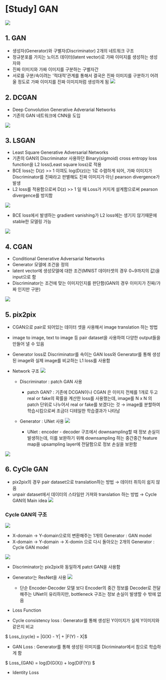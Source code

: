 # [Study] GAN

![](https://user-images.githubusercontent.com/37301677/94356821-94392200-00cd-11eb-8f57-5a2c2b18a2a1.png)

## 1. GAN
- 생성자(Generator)와 구별자(Discriminator) 2개의 네트워크 구조
- 정규분포를 가지는 노이즈 데이터(latent vector)로 가짜 이미지를 생성하는 생성자와
- 진짜 이미지와 가짜 이미지를 구분하는 구별자간
- 서로를 구분/속이려는 '적대적'관계를 통해서 결국은 진짜 이미지를 구분하기 어려울 정도로 가짜 이미지를 진짜 이미지처럼 생성하게 됨
![](https://user-images.githubusercontent.com/37301677/84800957-85a48e80-b039-11ea-903e-8db78dd9ddcf.png)


## 2. DCGAN
- Deep Convolution Generative Adverarial Networks
- 기존의 GAN 네트워크에 CNN을 도입

![](https://user-images.githubusercontent.com/37301677/84800962-876e5200-b039-11ea-9aaa-e59397c5fe4a.png)

## 3. LSGAN
- Least Square Generative Adversarial Networks
- 기존의 GAN의 Discriminator 사용하던 Binary(sigmoid) cross entropy loss function을 L2 loss(Least square loss)로 적용
- BCE loss는 D(z) >> 1 이여도 log(D(z))는 1로 수렴하게 되어, 가짜 이미지가 Discriminator를 진짜라고 판별해도 진짜 이미지가 아닌 pearson divergence가 발생
- L2 loss를 적용함으로써 D(z) >> 1 일 때 Loss가 커지게 설계함으로써 pearson divergence를 방지함


![](https://user-images.githubusercontent.com/37301677/84801100-b5539680-b039-11ea-9f42-ffdcf4090603.png)


- BCE loss에서 발생하는 gradient vanishing가 L2 loss에는 생기지 않기때문에 stable한 모델링 가능

![](https://user-images.githubusercontent.com/37301677/84801102-b5ec2d00-b039-11ea-9b4c-309dc37adff5.png)

## 4. CGAN
- Conditional Generative Adversarial Networks
- Generator 모델에 조건을 정의
- latent vector에 생성모델에 대한 조건(MNIST 데이터셋의 경우 0~9까지의 값)을 input으로 함
- Discriminator는 조건에 맞는 이미지인지를 판단함(GAN의 경우 이미지가 진짜/가짜 인지만 구분)

![](https://camo.githubusercontent.com/c28a6315c9c2f6bcad02c9e0e99f8ae6ff9403ef/68747470733a2f2f626c6f672e6b616b616f63646e2e6e65742f646e2f434d5950652f627471786a3047344e68342f727a57524653307a7735344c68314d79685a3437414b2f696d672e706e67)

## 5. pix2pix
- CGAN으로 pair로 되어있는 데이터 셋을 사용해서 image translation 하는 방법
- image to image, text to image 등 pair dataset을 사용하여 다양한 output들을 만들어 낼 수 있음
- Generator loss로 Discriminator를 속이는 GAN loss와 Generator를 통해 생성된 image와 실제 image를 비교하는 L1 loss를 사용함

- Network 구조
![](https://taeoh-kim.github.io/img/code2.PNG)
  - Discriminator : patch GAN 사용
    - patch GAN? : 기존에 DCGAN이나 CGAN 은 이미지 전체를 1개로 두고 real or fake의 확률을 계산한 loss를 사용했는데, image를 N x N 의 patch 단위로 나누어서 real or fake를 보겠다는 것 → image를 분할하여 학습시킴으로써 조금더 디테일한 학습결과가 나타남

  - Generator : UNet 사용
![](https://taeoh-kim.github.io/img/code1.PNG)
    - UNet : encoder - decoder 구조에서 downsampling할 때 정보 손실이 발생하는데, 이를 보완하기 위해 downsampling 하는 중간중간 feature map을 upsampling layer에 전달함으로 정보 손실을 보완함
    
 
![](https://taeoh-kim.github.io/img/img4-2.PNG)


## 6. CyCle GAN
- pix2pix의 경우 pair dataset으로 translation하는 방법 → 데이터 취득이 쉽지 않음
- unpair dataset에서 데이터의 스타일만 가져와 translation 하는 방법 → Cycle GAN의 Main idea
![](https://raw.githubusercontent.com/dimitreOliveira/MachineLearning/master/Kaggle/I%E2%80%99m%20Something%20of%20a%20Painter%20Myself/cyclegan_horse-zebra.jpg)

### Cycle GAN의 구조
![](https://hardikbansal.github.io/CycleGANBlog/images/model.jpg)
- X-domain → Y-domain으로의 변환해주는 1개의 Generator : GAN model
- X-domain → Y-domain → X-domin 으로 다시 돌아오는 2개의 Generator : Cycle GAN model

![](https://miro.medium.com/max/2000/1*YOhXT4gecyVgpMQHsrIvsw.png)

- Discriminator는 pix2pix와 동일하게 patct GAN을 사용함
- Generator는 ResNet을 사용
![](https://www.lyrn.ai/wp-content/uploads/2019/01/CycleGAN-arch.png)
  - 단순 Encoder-Decoder 모델 보다 Encoder의 중간 정보를 Decoder로 전달해주는 UNet이 유리하지만, bottleneck 구조는 정보 손실이 발생할 수 밖에 없음

- Loss Function
- Cycle consistency loss : Generator를 통해 생성된 Y이미지가 실제 Y이미지와 같은지 비교

$ Loss_{cycle} = |G(X) - Y| + |F(Y) - X|$

- GAN Loss : Generator를 통해 생성된 이미지를 Dicriminator에서 참으로 학습하게 함

$ Loss_{GAN} = log(D(G(X)) + log(D(F(Y)) $

- Identity Loss
